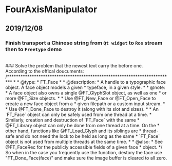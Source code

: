 # FourAxisManipulator

## 2019/12/08

### Finish transport a Chinese string from `Qt widget` to `Ros` stream then to `Freetype` demo
<br>
### Solve the problem that the newest text carry the before one.
<br>
According to the offical doucuments:
<br>
  /**************************************************************************
   *
   * @type:
   *   FT_Face
   *
   * @description:
   *   A handle to a typographic face object.  A face object models a given
   *   typeface, in a given style.
   *
   * @note:
   *   A face object also owns a single @FT_GlyphSlot object, as well as one
   *   or more @FT_Size objects.
   *
   *   Use @FT_New_Face or @FT_Open_Face to create a new face object from a
   *   given filepath or a custom input stream.
   *
   *   Use @FT_Done_Face to destroy it (along with its slot and sizes).
   *
   *   An `FT_Face` object can only be safely used from one thread at a time.
   *   Similarly, creation and destruction of `FT_Face` with the same
   *   @FT_Library object can only be done from one thread at a time.  On the
   *   other hand, functions like @FT_Load_Glyph and its siblings are
   *   thread-safe and do not need the lock to be held as long as the same
   *   `FT_Face` object is not used from multiple threads at the same time.
   *
   * @also:
   *   See @FT_FaceRec for the publicly accessible fields of a given face
   *   object.
   */
<br>
So when in the case you frequently use the function, destory the face use "FT_Done_Face(face)" and make sure the image buffer is cleared to all zero.

